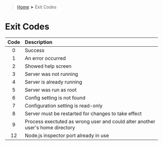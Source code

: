 > [Home](README.md) ➤ Exit Codes

# Exit Codes

| Code  | Description                                          |
| :---: | :--------------------------------------------------- |
| 0     | Success                                              |
| 1     | An error occurred                                    |
| 2     | Showed help screen                                   |
| 3     | Server was not running                               |
| 4     | Server is already running                            |
| 5     | Server was run as root                               |
| 6     | Config setting is not found                          |
| 7     | Configuration setting is read-only                   |
| 8     | Server must be restarted for changes to take effect  |
| 9     | Process exectuted as wrong user and could alter another user's home directory |
| 12    | Node.js inspector port already in use                |
